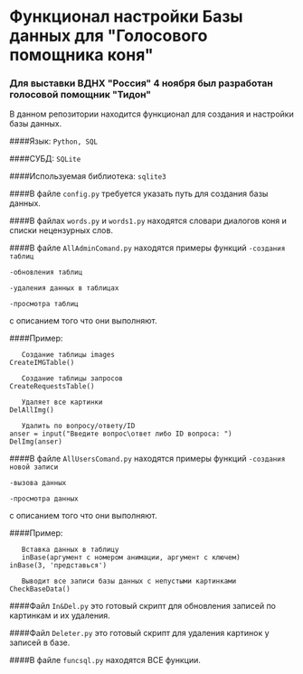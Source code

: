# Функционал настройки Базы данных для "Голосового помощника коня"
### Для выставки ВДНХ "Россия" 4 ноября был разработан голосовой помощник "Тидон"

В данном репозитории находится функционал для создания и настройки базы данных.

####Язык: `Python, SQL`

####СУБД: `SQLite`

####Используемая библиотека: `sqlite3`

####В файле `config.py` требуется указать путь для создания базы данных.

####В файлах `words.py` и `words1.py` находятся словари диалогов коня и списки нецензурных слов.

####В файле `AllAdminComand.py` находятся примеры функций
`-создания таблиц`

`-обновления таблиц`

`-удаления данных в таблицах`

`-просмотра таблиц` 

с описанием того что они выполняют.

####Пример:
```shell
   Создание таблицы images
CreateIMGTable()

   Создание таблицы запросов
CreateRequestsTable()

   Удаляет все картинки
DelAllImg()

   Удалить по вопросу/ответу/ID
anser = input("Введите вопрос\ответ либо ID вопроса: ")
DelImg(anser)
```

####В файле `AllUsersComand.py` находятся примеры функций
`-создания новой записи`

`-вызова данных`

`-просмотра данных` 

с описанием того что они выполняют.

####Пример:
```shell
   Вставка данных в таблицу
   inBase(аргумент с номером анимации, аргумент с ключем)
inBase(3, 'представься')

   Выводит все записи базы данных с непустыми картинками
CheckBaseData()
```

####Файл `In&Del.py` это готовый скрипт для обновления записей по картинкам и их удаления.

####Файл `Deleter.py` это готовый скрипт для удаления картинок у записей в базе.

####В файле `funcsql.py` находятся ВСЕ функции.